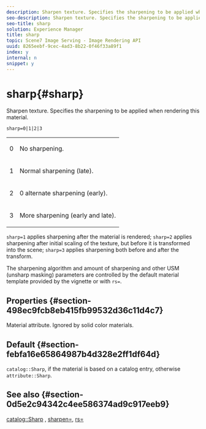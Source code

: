 ```yaml
---
description: Sharpen texture. Specifies the sharpening to be applied when rendering this material.
seo-description: Sharpen texture. Specifies the sharpening to be applied when rendering this material.
seo-title: sharp
solution: Experience Manager
title: sharp
topic: Scene7 Image Serving - Image Rendering API
uuid: 8265eebf-9cec-4ad3-8b22-0f46f33a89f1
index: y
internal: n
snippet: y
---
```


# sharp{#sharp}

Sharpen texture. Specifies the sharpening to be applied when rendering this material.

 `sharp=0|1|2|3`

<table id="simpletable_04B4EAA7CE7D4ED48A61A50CD001388F"> 
 <tr class="strow"> 
  <td class="stentry"> <p>0 </p> </td> 
  <td class="stentry"> <p>No sharpening. </p> </td> 
 </tr> 
 <tr class="strow"> 
  <td class="stentry"> <p>1 </p> </td> 
  <td class="stentry"> <p>Normal sharpening (late). </p> </td> 
 </tr> 
 <tr class="strow"> 
  <td class="stentry"> <p>2 </p> </td> 
  <td class="stentry"> <p>0 alternate sharpening (early). </p> </td> 
 </tr> 
 <tr class="strow"> 
  <td class="stentry"> <p>3 </p> </td> 
  <td class="stentry"> <p>More sharpening (early and late). </p> </td> 
 </tr> 
</table>

`sharp=1` applies sharpening after the material is rendered; `sharp=2` applies sharpening after initial scaling of the texture, but before it is transformed into the scene; `sharp=3` applies sharpening both before and after the transform.

The sharpening algorithm and amount of sharpening and other USM (unsharp masking) parameters are controlled by the default material template provided by the vignette or with `rs=`.

## Properties {#section-498ec9fcb8eb415fb99532d36c11d4c7}

Material attribute. Ignored by solid color materials.

## Default {#section-febfa16e65864987b4d328e2ff1df64d}

`catalog::Sharp`, if the material is based on a catalog entry, otherwise `attribute::Sharp`.

## See also {#section-0d5e2c94342c4ee586374ad9c917eeb9}

[catalog::Sharp](../../../../../ir-api/material-cat/image-rendering-api-ref/c-ir-material-catalog/c-ir-material-data-reference/r-ir-sharp-dataref.md#reference-f79a14bd52474dfd8495115d398a30d0) , [sharpen=](../../../../../ir-api/http-protocol/image-rendering-api-ref/c-ir-http-protocol-ref/c-ir-http-protocol-command-reference/r-ir-http-sharpen.md#reference-13034d22d176483cb99ccafc2a4f6a6e), [rs=](../../../../../ir-api/http-protocol/image-rendering-api-ref/c-ir-http-protocol-ref/c-ir-http-protocol-command-reference/r-ir-rs.md#reference-d20cefaaa6cd4f449d1591c87959b4cf) 
